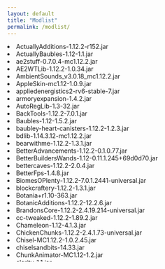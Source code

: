 ```yaml
---
layout: default
title: "Modlist"
permalink: /modlist/
---
```

<div style="height:500px;width:754px;overflow:auto">
<li>ActuallyAdditions-1.12.2-r152.jar
<li>ActuallyBaubles-1.12-1.1.jar
<li>ae2stuff-0.7.0.4-mc1.12.2.jar
<li>AE2WTLib-1.12.2-1.0.34.jar
<li>AmbientSounds_v3.0.18_mc1.12.2.jar
<li>AppleSkin-mc1.12-1.0.9.jar
<li>appliedenergistics2-rv6-stable-7.jar
<li>armoryexpansion-1.4.2.jar
<li>AutoRegLib-1.3-32.jar
<li>BackTools-1.12.2-7.0.1.jar
<li>Baubles-1.12-1.5.2.jar
<li>baubley-heart-canisters-1.12.2-1.2.3.jar
<li>bdlib-1.14.3.12-mc1.12.2.jar
<li>bearwithme-1.12.2-1.3.1.jar
<li>BetterAdvancements-1.12.2-0.1.0.77.jar
<li>BetterBuildersWands-1.12-0.11.1.245+69d0d70.jar
<li>bettercaves-1.12.2-2.0.4.jar
<li>BetterFps-1.4.8.jar
<li>BiomesOPlenty-1.12.2-7.0.1.2441-universal.jar
<li>blockcraftery-1.12.2-1.3.1.jar
<li>Botania+r1.10-363.jar
<li>BotanicAdditions-1.12.2-12.2.6.jar
<li>BrandonsCore-1.12.2-2.4.19.214-universal.jar
<li>cc-tweaked-1.12.2-1.89.2.jar
<li>Chameleon-1.12-4.1.3.jar
<li>ChickenChunks-1.12.2-2.4.1.73-universal.jar
<li>Chisel-MC1.12.2-1.0.2.45.jar
<li>chiselsandbits-14.33.jar
<li>ChunkAnimator-MC1.12-1.2.jar
<li>clarity-1.1.jar
<li>ClientTweaks_1.12.2-3.1.11.jar
<li>Clumps-3.1.2.jar
<li>CodeChickenLib-1.12.2-3.2.3.358-universal.jar
<li>CoFHCore-1.12.2-4.6.6.1-universal.jar
<li>CoFHWorld-1.12.2-1.4.0.1-universal.jar
<li>colytra-1.12.2-1.2.0.4.jar
<li>conarm-1.12.2-1.2.5.9.jar
<li>Controlling-3.0.10.jar
<li>CraftTweaker2-1.12-4.1.20.609.jar
<li>CreativeCore_v1.10.34_mc1.12.2.jar
<li>CTM-MC1.12.2-1.0.2.31.jar
<li>Cucumber-1.12.2-1.1.3.jar
<li>CustomMainMenu-MC1.12.2-2.0.9.1.jar
<li>CustomNPCs_1.12.2-(05Jul20).jar
<li>cyberware-1.12.2-0.2.11.26.jar
<li>dazzle-2.0.0.jar
<li>DeconTable-3.0.4.jar
<li>Draconic-Additions-1.12.2-1.14.1.37-universal.jar
<li>Draconic-Evolution-1.12.2-2.3.27.353-universal.jar
<li>DynamicLights-1.12.2.jar
<li>EnderCore-1.12.2-0.5.76.jar
<li>EnderIO-1.12.2-5.2.66.jar
<li>EnderIO-endergy-1.12.2-5.2.66.jar
<li>EnderStorage-1.12.2-2.4.6.137-universal.jar
<li>enderutilities-1.12.2-0.7.15.jar
<li>environmentaltech-1.12.2-2.0.20.1.jar
<li>Exotic+Birds+1.12.2-3.2.0.jar
<li>ExtraBitManipulation-1.12.2-3.4.1.jar
<li>ExtraCells-1.12.2-2.6.5.jar
<li>extrautils2-1.12-1.9.9.jar
<li>ExtremeReactors-1.12.2-0.4.5.67.jar
<li>FamiliarFauna-1.12.2-1.0.11.jar
<li>Farseek-1.12-2.5.1.jar
<li>fencejumper-1.12-1.0.5.jar
<li>flatcoloredblocks-mc1.12-6.8.jar
<li>foamfix-0.10.11-1.12.2.jar
<li>Forgelin-1.8.4.jar
<li>ForgeMultipart-1.12.2-2.6.2.83-universal (1).jar
<li>FTBLib-5.4.7.2.jar
<li>future-mc-1.12.2-0.2.4.1.jar
<li>GasConduits-1.12.2-1.2.4.jar
<li>GeneralLaymansAestheticSpyingScreen-1.12.2-7.0.0.jar
<li>grapplemod-v11.1-1.12.2.jar
<li>GravelMiner_1.12.1-6.1.2.jar
<li>HammerLib-1.12.2-2.0.6.26.jar
<li>Harvest-1.12-1.2.8-25.jar
<li>hooked-1.0.3.jar
<li>Hot-Swappable_Armor_v1.0_mc_v1.12.jar
<li>Hwyla-1.8.26-B41_1.12.2.jar
<li>IC2Classic+1.12-1.5.5.2.1.jar
<li>iChunUtil-1.12.2-7.2.2.jar
<li>IGW-Mod-1.12.2-1.4.4-15-universal.jar
<li>ImmersiveEngineering-0.12-98.jar
<li>industrialforegoing-1.12.2-1.12.13-237.jar
<li>InventoryTweaks-1.63.jar
<li>IronBackpacks-1.12.2-3.0.8-12.jar
<li>ironchest-1.12.2-7.0.72.847.jar
<li>itemscroller-1.12.2-0.12.0.jar
<li>itemzoom_1.12.2-1.11.jar
<li>itlt-1.12.2-1.0.2.jar
<li>Jade-0.1.0.jar
<li>jei_1.12.2-4.16.1.301.jar
<li>jetorches-1.12.2-2.1.0.jar
<li>journeymap-1.12.2-5.7.1.jar
<li>JustEnoughResources-1.12.2-0.9.2.60.jar
<li>KleeSlabs_1.12.2-5.4.12.jar
<li>librarianlib-1.12.2-4.22.jar
<li>llibrary-1.7.20-1.12.2.jar
<li>LunatriusCore-1.12.2-1.2.0.42-universal.jar
<li>Mantle-1.12-1.3.3.55.jar
<li>mcjtylib-1.12-3.5.4.jar
<li>Mekanism-1.12.2-9.8.3.390.jar
<li>MekanismGenerators-1.12.2-9.8.3.390.jar
<li>MekanismTools-1.12.2-9.8.3.390.jar
<li>moartinkers-0.6.0.jar
<li>modtweaker-4.0.18.jar
<li>ModularPowersuits-1.12.2-1.0.46.jar
<li>MouseTweaks-2.10-mc1.12.2.jar
<li>mowziesmobs-1.5.8.jar
<li>MrTJPCore-1.12.2-2.1.4.43-universal.jar
<li>MTLib-3.0.6.jar
<li>multimob-1.0.5.jar
<li>mystcraft-1.12.2-0.13.7.06.jar
<li>MysticalAgradditions-1.12.2-1.3.2.jar
<li>MysticalAgriculture-1.12.2-1.7.5.jar
<li>mysticallib-1.12.2-1.9.0.jar
<li>natura-1.12.2-4.3.2.69.jar
<li>Netherending-Ores-1.12.2-1.4.2.jar
<li>NetherPortalFix_1.12.1-5.3.17.jar
<li>noRecipeBook_v1.2.2formc1.12.2.jar
<li>NotEnoughIDs-1.5.4.4.jar
<li>Numina-1.12.2-1.0.38.jar
<li>OpenBlocks-1.12.2-1.8.1.jar
<li>OpenModsLib-1.12.2-0.12.2.jar
<li>OreLib-1.12.2-3.6.0.1.jar
<li>overloadedarmorbar-1.0.4g.jar
<li>p455w0rdslib-1.12.2-2.3.161.jar
<li>parry-1.0-hotfix.jar
<li>PassableLeaves-1.12.2-2.0.0.jar
<li>Patchouli-1.0-23.6.jar
<li>PeripheralsPlusOne-1.12.2-1.1-build-T58.jar
<li>PiTweaks-1.12-0.5.5.jar
<li>placeableitems-3.3.jar
<li>Placebo-1.12.2-1.6.0.jar
<li>plustic-8.0.2.jar
<li>pneumaticcraft-repressurized-1.12.2-0.11.15-398.jar
<li>PotionFingers-r1.0-2.jar
<li>primitivemobs-1.2.3a.jar
<li>Quark-r1.6-179.jar
<li>QuickLeafDecay-MC1.12.1-1.2.4.jar
<li>RebornCore-1.12.2-3.19.4.529-universal.jar
<li>RedstoneArsenal-1.12.2-2.6.6.1-universal.jar
<li>RedstoneFlux-1.12-2.1.1.1-universal.jar
<li>redstonepaste-mc1.12-1.7.5.jar
<li>ReWIRED-1.0.9b.jar
<li>rftools-1.12-7.73.jar
<li>RoguelikeDungeons-1.12.2-1.8.0.jar
<li>ropebridge-1.12-2.0.7.jar
<li>Schematica-1.12.2-1.8.0.169-universal.jar
<li>SimplyJetpacks2-1.12.2-2.2.18.1.jar
<li>SmoothFont-mc1.12.2-2.1.2.jar
<li>SpartanShields-1.12.2-1.5.4.jar
<li>StevesCarts-1.12.2-2.4.32.137.jar
<li>stg-1.12.2-1.2.3.jar
<li>StorageDrawers-1.12.2-5.4.2.jar
<li>Streams-1.12-0.4.9.jar
<li>SuperFactoryManager-1.12.2-2.0.24.jar
<li>Sync-1.12.2-7.1.0.jar
<li>TConstruct-1.12.2-2.13.0.183.jar
<li>tesla-core-lib-1.12.2-1.0.17.jar
<li>Thaumcraft-1.12.2-6.1.BETA26.jar
<li>ThaumicAugmentation-1.12.2-2.0.13.jar
<li>thaumicenergistics-2.2.4.jar
<li>ThaumicJEI-1.12.2-1.6.0-27.jar
<li>thaumictinkerer-1.12.2-5.0-620a0c5.jar
<li>ThaumicWaila-1.12.2-0.0.2.jar
<li>TheFramework-1.12.2-1.0.1-build-T23.jar
<li>ThermalCultivation-1.12.2-0.3.6.1-universal.jar
<li>ThermalDynamics-1.12.2-2.5.6.1-universal.jar
<li>ThermalExpansion-1.12.2-5.5.7.1-universal.jar
<li>ThermalFoundation-1.12.2-2.6.7.1-universal.jar
<li>ThermalInnovation-1.12.2-0.3.6.1-universal.jar
<li>ThermalTinkering-1.12.2-2.0.1.jar
<li>TinkersComplement-1.12.2-0.4.3.jar
<li>tinkersjei-1.2.jar
<li>TinkerToolLeveling-1.12.2-1.1.0.jar
<li>Toast+Control-1.12.2-1.8.1.jar
<li>ToolBelt-1.12.2-1.9.13.jar
<li>torchmaster_1.12.2-1.8.4.84.jar
<li>toughnessbar-2.4.jar
<li>twilightforest-1.12.2-3.11.1021-universal.jar
<li>UniDict-1.12.2-3.0.4.jar
<li>UniversalRemote-1.12-0.9.10.jar
<li>valkyrielib-1.12.2-2.0.20.1.jar
<li>VanillaFix-1.0.10-150.jar
<li>VeinMiner-1.12-0.38.2.647+b31535a.jar
<li>WailaHarvestability-mc1.12-1.1.12.jar
<li>WanionLib-1.12.2-2.5.jar
<li>Wawla-1.12.2-2.6.275.jar
<li>WearableBackpacks-1.12.2-3.1.4.jar
<li>WirelessCraftingTerminal-1.12.2-3.12.97.jar
<li>WR-CBE-1.12.2-2.3.2.33-universal.jar
<li>Xtones-1.2.1.jar
<li>YABBA-1.1.2.54.jar
<li>zerocore-1.12.2-0.1.2.8.jar
